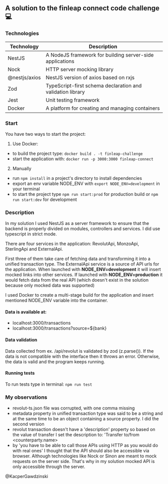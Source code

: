 ## A solution to the finleap connect code challenge 💻

### Technologies

| Technology | Description |
| -------- | -------- |
| NestJS     | A NodeJS framework for building server-side applications  |
| Nock     | HTTP server mocking library |
| @nestjs/axios | NestJS version of axios based on rxjs|
| Zod | TypeScript-first schema declaration and validation library |
| Jest | Unit testing framework |
| Docker | A platform for creating and managing containers |

### Start

You have two ways to start the project:
1. Use Docker:
- to build the project type: `docker build . -t finleap-challenge`
- start the application with: `docker run -p 3000:3000 finleap-connect`
2. Manually
- run `npm install` in a project's directory to install dependencies
- export an env variable NODE_ENV with `export NODE_ENV=development` in your terminal
- to start the project type `npm run start:prod` for production build or `npm run start:dev` for development


### Description

In my solution I used NestJS as a server framework to ensure that the backend is properly divided on modules, controllers and services. I did use typescript in strict mode.

There are four services in the application: RevolutApi, MonzoApi, SterlingApi and ExternalApi.

First three of them take care of fetching data and transforming it into a unified transaction type. The ExternalApi service is a source of API urls for the application. When launched with **NODE_ENV=development** it will insert mocked links into other services. If launched with **NODE_ENV=production** it would fetch data from the real API (which doesn't exist in the solution because only mocked data was supported)

I used Docker to create a multi-stage build for the application and insert mentioned NODE_ENV variable into the container.

#### Data is available at:
- localhost:3000/transactions
- localhost:3000/transactions?source=${bank}

#### Data validation
Data collected from ex. /api/revolut is validated by zod (z.parse()). If the data is not compatible with the interface then it throws an error. Otherwise, the data is valid and the program keeps running.

#### Running tests
To run tests type in terminal: `npm run test`

### My observations
- revolut-ts.json file was corrupted, with one comma missing
- metadata property in unified transaction type was said to be a string and at the same time to be an object containing a source property. I did the second version
- revolut transaction doesn't have a 'description' property so based on the value of transfer I set the description to: 'Transfer to/from <counterparty.name>
- by 'you have to be able to call those APIs using HTTP as you would do with real ones' I thought that the API should also be accessible via browser. Although technologies like Nock or Sinon are meant to mock requests on the server side. That's why in my solution mocked API is only accessible through the server.

@KacperGawdzinski
